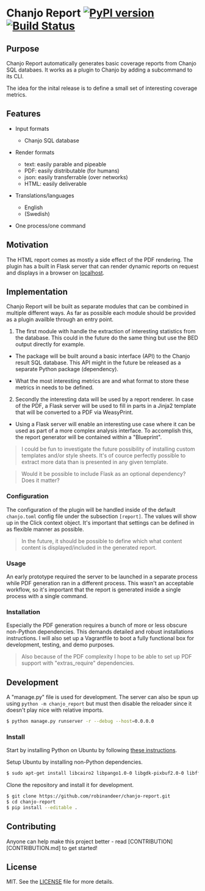 # Chanjo Report [![PyPI version][fury-image]][fury-url] [![Build Status][travis-image]][travis-url]

## Purpose
Chanjo Report automatically generates basic coverage reports from Chanjo SQL databaes. It works as a plugin to Chanjo by adding a subcommand to its CLI.

The idea for the inital release is to define a small set of interesting coverage metrics.


## Features
- Input formats
  - Chanjo SQL database

- Render formats
  - text: easily parable and pipeable
  - PDF: easily distributable (for humans)
  - json: easily transferrable (over networks)
  - HTML: easily deliverable

- Translations/languages
  - English
  - (Swedish)

- One process/one command


## Motivation
The HTML report comes as mostly a side effect of the PDF rendering. The plugin has a built in Flask server that can render dynamic reports on request and displays in a browser on [localhost](http://localhost:5000/).


## Implementation
Chanjo Report will be built as separate modules that can be combined in multiple different ways. As far as possible each module should be provided as a plugin availble through an entry point.

1. The first module with handle the extraction of interesting statistics from the database. This could in the future do the same thing but use the BED output directly for example.

  - The package will be built around a basic interface (API) to the Chanjo result SQL database. This API might in the future be released as a separate Python package (dependency).

  - What the most interesting metrics are and what format to store these metrics in needs to be defined.

2. Secondly the interesting data will be used by a report renderer. In case of the PDF, a Flask server will be used to fill in parts in a Jinja2 template that will be converted to a PDF via WeasyPrint.

  - Using a Flask server will enable an interesting use case where it can be used as part of a more complex analysis interface. To accomplish this, the report generator will be contained within a "Blueprint".

> I could be fun to investigate the future possibility of installing custom templates and/or style sheets. It's of cource perfectly possible to extract more data than is presented in any given template.

> Would it be possible to include Flask as an optional dependency? Does it matter?

### Configuration
The configuration of the plugin will be handled inside of the default ``chanjo.toml`` config file under the subsection ``[report]``. The values will show up in the Click context object. It's important that settings can be defined in as flexible manner as possible.

> In the future, it should be possible to define which what content content is displayed/included in the generated report.

### Usage
An early prototype required the server to be launched in a separate process while PDF generation ran in a different process. This wasn't an acceptable workflow, so it's important that the report is generated inside a single process with a single command.

### Installation
Especially the PDF generation requires a bunch of more or less obscure non-Python dependencies. This demands detailed and robust installations instructions. I will also set up a Vagrantfile to boot a fully functional box for development, testing, and demo purposes.

> Also because of the PDF complexity I hope to be able to set up PDF support with "extras_require" dependencies.


## Development
A "manage.py" file is used for development. The server can also be spun up using ``python -m chanjo_report`` but must then disable the reloader since it doesn't play nice with relative imports.

```bash
$ python manage.py runserver -r --debug --host=0.0.0.0
```

### Install
Start by installing Python on Ubuntu by following [these instructions](http://askubuntu.com/questions/101591/how-do-i-install-python-2-7-2-on-ubuntu).

Setup Ubuntu by installing non-Python dependencies.

```bash
$ sudo apt-get install libcairo2 libpango1.0-0 libgdk-pixbuf2.0-0 libffi-dev shared-mime-info
```

Clone the repository and install it for development.

```bash
$ git clone https://github.com/robinandeer/chanjo-report.git
$ cd chanjo-report
$ pip install --editable .
```


## Contributing
Anyone can help make this project better - read [CONTRIBUTION][CONTRIBUTION.md] to get started!


## License
MIT. See the [LICENSE](LICENSE) file for more details.


[fury-url]: http://badge.fury.io/py/chanjo-report
[fury-image]: https://badge.fury.io/py/chanjo-report.png

[travis-url]: https://travis-ci.org/robinandeer/chanjo-report
[travis-image]: https://travis-ci.org/robinandeer/chanjo-report.png?branch=develop
